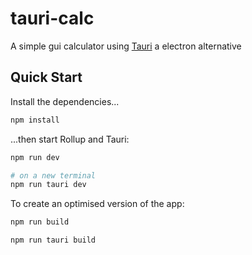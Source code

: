 # tauri-calc

A simple gui calculator using [Tauri](https://tauri.studio/) a electron alternative

## Quick Start

Install the dependencies...

```sh
npm install
```

...then start Rollup and Tauri:

```sh
npm run dev

# on a new terminal
npm run tauri dev
```

To create an optimised version of the app:

```sh
npm run build

npm run tauri build
```

